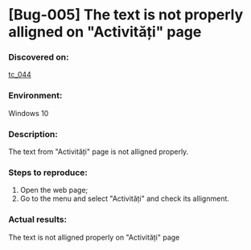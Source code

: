 # **[Bug-005] The text is not properly alligned on "Activități" page**

### **Discovered on:**

[tc_044](https://github.com/AlexandraAncaGabor/go-green-resources-testing-project/blob/main/test-cases.md/tc-044.md)

### **Environment:**

Windows 10

### **Description:**

The text from "Activități" page is not alligned properly.

### **Steps to reproduce:**

1.  Open the web page;
2.  Go to the menu and select "Activități" and check its allignment.

### **Actual results:**

The text is not alligned properly on "Activități" page
